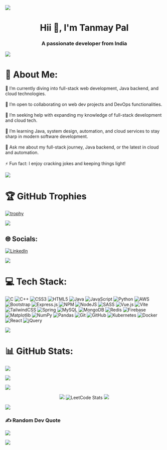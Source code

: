 ![](https://user-images.githubusercontent.com/74038190/212284100-561aa473-3905-4a80-b561-0d28506553ee.gif)
<h1 align="center">Hii 👋, I'm Tanmay Pal</h1>
<h3 align="center">A passionate developer from India</h3>

![](https://user-images.githubusercontent.com/74038190/212284100-561aa473-3905-4a80-b561-0d28506553ee.gif)
# 💫 About Me:
🔭 I’m currently diving into full-stack web development, Java backend, and cloud technologies.<br><br>👯 I’m open to collaborating on web dev projects and DevOps functionalities.<br><br>🤝 I’m seeking help with expanding my knowledge of full-stack development and cloud tech.<br><br>🌱 I’m learning Java, system design, automation, and cloud services to stay sharp in modern software development.<br><br>💬 Ask me about my full-stack journey, Java backend, or the latest in cloud and automation.<br><br>⚡ Fun fact: I enjoy cracking jokes and keeping things light!

![](https://user-images.githubusercontent.com/74038190/212284100-561aa473-3905-4a80-b561-0d28506553ee.gif)
# 🏆 GitHub Trophies
[![trophy](https://github-profile-trophy.vercel.app/?username=manfredsarixa&theme=onedark)](https://github.com/manfredsarixa/github-profile-trophy)

![](https://user-images.githubusercontent.com/74038190/212284100-561aa473-3905-4a80-b561-0d28506553ee.gif)

## 🌐 Socials:
[![LinkedIn](https://img.shields.io/badge/LinkedIn-%230077B5.svg?logo=linkedin&logoColor=white)](https://www.linkedin.com/in/tanmay-pal-917881311/) 

![](https://user-images.githubusercontent.com/74038190/212284100-561aa473-3905-4a80-b561-0d28506553ee.gif)

# 💻 Tech Stack:
![C](https://img.shields.io/badge/c-%2300599C.svg?style=for-the-badge&logo=c&logoColor=white) ![C++](https://img.shields.io/badge/c++-%2300599C.svg?style=for-the-badge&logo=c%2B%2B&logoColor=white) ![CSS3](https://img.shields.io/badge/css3-%231572B6.svg?style=for-the-badge&logo=css3&logoColor=white) ![HTML5](https://img.shields.io/badge/html5-%23E34F26.svg?style=for-the-badge&logo=html5&logoColor=white) ![Java](https://img.shields.io/badge/java-%23ED8B00.svg?style=for-the-badge&logo=openjdk&logoColor=white) ![JavaScript](https://img.shields.io/badge/javascript-%23323330.svg?style=for-the-badge&logo=javascript&logoColor=%23F7DF1E) ![Python](https://img.shields.io/badge/python-3670A0?style=for-the-badge&logo=python&logoColor=ffdd54) ![AWS](https://img.shields.io/badge/AWS-%23FF9900.svg?style=for-the-badge&logo=amazon-aws&logoColor=white) ![Bootstrap](https://img.shields.io/badge/bootstrap-%238511FA.svg?style=for-the-badge&logo=bootstrap&logoColor=white) ![Express.js](https://img.shields.io/badge/express.js-%23404d59.svg?style=for-the-badge&logo=express&logoColor=%2361DAFB) ![NPM](https://img.shields.io/badge/NPM-%23CB3837.svg?style=for-the-badge&logo=npm&logoColor=white) ![NodeJS](https://img.shields.io/badge/node.js-6DA55F?style=for-the-badge&logo=node.js&logoColor=white) ![SASS](https://img.shields.io/badge/SASS-hotpink.svg?style=for-the-badge&logo=SASS&logoColor=white) ![Vue.js](https://img.shields.io/badge/vue.js-%2335495e.svg?style=for-the-badge&logo=vuedotjs&logoColor=%234FC08D) ![Vite](https://img.shields.io/badge/vite-%23646CFF.svg?style=for-the-badge&logo=vite&logoColor=white) ![TailwindCSS](https://img.shields.io/badge/tailwindcss-%2338B2AC.svg?style=for-the-badge&logo=tailwind-css&logoColor=white) ![Spring](https://img.shields.io/badge/spring-%236DB33F.svg?style=for-the-badge&logo=spring&logoColor=white) ![MySQL](https://img.shields.io/badge/mysql-4479A1.svg?style=for-the-badge&logo=mysql&logoColor=white) ![MongoDB](https://img.shields.io/badge/MongoDB-%234ea94b.svg?style=for-the-badge&logo=mongodb&logoColor=white) ![Redis](https://img.shields.io/badge/redis-%23DD0031.svg?style=for-the-badge&logo=redis&logoColor=white) ![Firebase](https://img.shields.io/badge/firebase-a08021?style=for-the-badge&logo=firebase&logoColor=ffcd34) ![Matplotlib](https://img.shields.io/badge/Matplotlib-%23ffffff.svg?style=for-the-badge&logo=Matplotlib&logoColor=black) ![NumPy](https://img.shields.io/badge/numpy-%23013243.svg?style=for-the-badge&logo=numpy&logoColor=white) ![Pandas](https://img.shields.io/badge/pandas-%23150458.svg?style=for-the-badge&logo=pandas&logoColor=white) ![Git](https://img.shields.io/badge/git-%23F05033.svg?style=for-the-badge&logo=git&logoColor=white) ![GitHub](https://img.shields.io/badge/github-%23121011.svg?style=for-the-badge&logo=github&logoColor=white) ![Kubernetes](https://img.shields.io/badge/kubernetes-%23326ce5.svg?style=for-the-badge&logo=kubernetes&logoColor=white) ![Docker](https://img.shields.io/badge/docker-%230db7ed.svg?style=for-the-badge&logo=docker&logoColor=white) ![React](https://img.shields.io/badge/react-%2320232a.svg?style=for-the-badge&logo=react&logoColor=%2361DAFB) ![jQuery](https://img.shields.io/badge/jquery-%230769AD.svg?style=for-the-badge&logo=jquery&logoColor=white)

![](https://user-images.githubusercontent.com/74038190/212284100-561aa473-3905-4a80-b561-0d28506553ee.gif)

# 📊 GitHub Stats:

![](https://github-readme-stats.vercel.app/api?username=manfredsarixa&theme=omni&hide_border=false&include_all_commits=false&count_private=true)<br>

![](https://github-readme-streak-stats.herokuapp.com/?user=manfredsarixa&theme=omni&hide_border=false)<br>

<!-- ![](https://github-readme-stats.vercel.app/api/top-langs/?username=manfredsarixa&theme=omni&hide_border=false&include_all_commits=false&count_private=true&layout=compact) -->

![](https://user-images.githubusercontent.com/74038190/212284100-561aa473-3905-4a80-b561-0d28506553ee.gif)
<p align="center">
    <img src="https://user-images.githubusercontent.com/74038190/212284115-f47cd8ff-2ffb-4b04-b5bf-4d1c14c0247f.gif">
    <img src="https://leetcard.jacoblin.cool/generalradahnX?theme=dark&font=Baloo%202&ext=heatmap" alt="LeetCode Stats">
    <img src="https://user-images.githubusercontent.com/74038190/212284115-f47cd8ff-2ffb-4b04-b5bf-4d1c14c0247f.gif">
</p>

![](https://user-images.githubusercontent.com/74038190/212284100-561aa473-3905-4a80-b561-0d28506553ee.gif)

### ✍️ Random Dev Quote
![](https://quotes-github-readme.vercel.app/api?type=horizontal&theme=radical)
<!-- [![](https://visitcount.itsvg.in/api?id=manfredsarixa&icon=0&color=0)](https://visitcount.itsvg.in) -->

![](https://user-images.githubusercontent.com/74038190/212284100-561aa473-3905-4a80-b561-0d28506553ee.gif)
